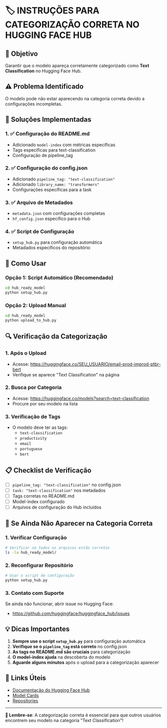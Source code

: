 # 🏷️ INSTRUÇÕES PARA CATEGORIZAÇÃO CORRETA NO HUGGING FACE HUB

## 🎯 Objetivo
Garantir que o modelo apareça corretamente categorizado como **Text Classification** no Hugging Face Hub.

## ⚠️ Problema Identificado
O modelo pode não estar aparecendo na categoria correta devido a configurações incompletas.

## 🔧 Soluções Implementadas

### 1. ✅ Configuração do README.md
- Adicionado `model-index` com métricas específicas
- Tags específicas para text-classification
- Configuração de pipeline_tag

### 2. ✅ Configuração do config.json
- Adicionado `pipeline_tag: "text-classification"`
- Adicionado `library_name: "transformers"`
- Configurações específicas para a task

### 3. ✅ Arquivo de Metadados
- `metadata.json` com configurações completas
- `hf_config.json` específico para o Hub

### 4. ✅ Script de Configuração
- `setup_hub.py` para configuração automática
- Metadados específicos do repositório

## 🚀 Como Usar

### Opção 1: Script Automático (Recomendado)
```bash
cd hub_ready_model
python setup_hub.py
```

### Opção 2: Upload Manual
```bash
cd hub_ready_model
python upload_to_hub.py
```

## 🔍 Verificação da Categorização

### 1. Após o Upload
- Acesse: https://huggingface.co/SEU_USUARIO/email-prod-improd-ptbr-bert
- Verifique se aparece "Text Classification" na página

### 2. Busca por Categoria
- Acesse: https://huggingface.co/models?search=text-classification
- Procure por seu modelo na lista

### 3. Verificação de Tags
- O modelo deve ter as tags:
  - `text-classification`
  - `productivity`
  - `email`
  - `portuguese`
  - `bert`

## 📋 Checklist de Verificação

- [ ] `pipeline_tag: "text-classification"` no config.json
- [ ] `task: "text-classification"` nos metadados
- [ ] Tags corretas no README.md
- [ ] Model-index configurado
- [ ] Arquivos de configuração do Hub incluídos

## 🚨 Se Ainda Não Aparecer na Categoria Correta

### 1. Verificar Configuração
```bash
# Verificar se todos os arquivos estão corretos
ls -la hub_ready_model/
```

### 2. Reconfigurar Repositório
```bash
# Usar o script de configuração
python setup_hub.py
```

### 3. Contato com Suporte
Se ainda não funcionar, abrir issue no Hugging Face:
- https://github.com/huggingface/huggingface_hub/issues

## 💡 Dicas Importantes

1. **Sempre use o script `setup_hub.py`** para configuração automática
2. **Verifique se o `pipeline_tag` está correto** no config.json
3. **As tags no README.md são cruciais** para categorização
4. **O model-index ajuda** na descoberta do modelo
5. **Aguarde alguns minutos** após o upload para a categorização aparecer

## 🔗 Links Úteis

- [Documentação do Hugging Face Hub](https://huggingface.co/docs/hub/index)
- [Model Cards](https://huggingface.co/docs/hub/model-cards)
- [Repositories](https://huggingface.co/docs/hub/repositories)

---

**🎯 Lembre-se**: A categorização correta é essencial para que outros usuários encontrem seu modelo na categoria "Text Classification"!
